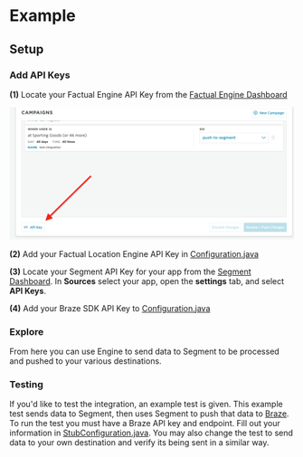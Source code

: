 # Example

## Setup

### Add API Keys

**(1)** Locate your Factual Engine API Key from the [Factual Engine Dashboard](https://engine.factual.com/garage)

![Dashboard image](./images/apikey.png)

**(2)** Add your Factual Location Engine API Key in [Configuration.java](https://github.com/Factual/engine-segment-integration-android/tree/master/example/src/main/java/com/factual/engine/segment/Configuration.java#L5)

**(3)** Locate your Segment API Key for your app from the [Segment Dashboard](https://dashboard.braze.com).  In **Sources** select your app, open the **settings** tab, and select **API Keys**.

**(4)** Add your Braze SDK API Key to [Configuration.java](https://github.com/Factual/engine-segment-integration-android/tree/master/example/src/main/java/com/factual/engine/segment/Configuration.java#L6)

### Explore

From here you can use Engine to send data to Segment to be processed and pushed to your various destinations.

### Testing

If you'd like to test the integration, an example test is given.  This example test sends data to Segment, then uses Segment to push that data to [Braze](https://www.braze.com). To run the test you must have a Braze API key and endpoint.  Fill out your information in [StubConfiguration.java](https://github.com/Factual/engine-segment-integration-android/tree/master/example/src/androidTest/java/com/factual/engine/segment/StubConfiguration.java).  You may also change the test to send data to your own destination and verify its being sent in a similar way.
